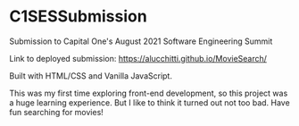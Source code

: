 # C1SESSubmission
Submission to Capital One's August 2021 Software Engineering Summit

Link to deployed submission: https://alucchitti.github.io/MovieSearch/

Built with HTML/CSS and Vanilla JavaScript.

This was my first time exploring front-end development, so this project was a huge learning experience. But I like to think it turned out not too bad. Have fun searching for movies!